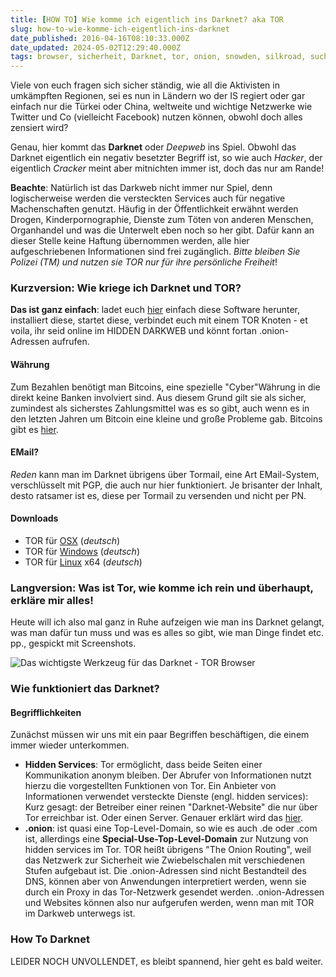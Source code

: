 ```yaml
---
title: [HOW TO] Wie komme ich eigentlich ins Darknet? aka TOR
slug: how-to-wie-komme-ich-eigentlich-ins-darknet
date_published: 2016-04-16T08:10:33.000Z
date_updated: 2024-05-02T12:29:40.000Z
tags: browser, sicherheit, Darknet, tor, onion, snowden, silkroad, suchmaschine, anleitung, how to, howto
---
```


Viele von euch fragen sich sicher ständig, wie all die Aktivisten in umkämpften Regionen, sei es nun in Ländern wo der IS regiert oder gar einfach nur die Türkei oder China, weltweite und wichtige Netzwerke wie Twitter und Co (vielleicht Facebook) nutzen können, obwohl doch alles zensiert wird? 

Genau, hier kommt das **Darknet** oder *Deepweb* ins Spiel. Obwohl das Darknet eigentlich ein negativ besetzter Begriff ist, so wie auch *Hacker*, der eigentlich *Cracker* meint aber mitnichten immer ist, doch das nur am Rande!

**Beachte**: Natürlich ist das Darkweb nicht immer nur Spiel, denn logischerweise werden die versteckten Services auch für negative Machenschaften genutzt. Häufig in der Öffentlichkeit erwähnt werden Drogen, Kinderpornographie, Dienste zum Töten von anderen Menschen, Organhandel und was die Unterwelt eben noch so her gibt. Dafür kann an dieser Stelle keine Haftung übernommen werden, alle hier aufgeschriebenen Informationen sind frei zugänglich. *Bitte bleiben Sie Polizei (TM) und nutzen sie TOR nur für ihre persönliche Freiheit*!

### Kurzversion: Wie kriege ich Darknet und TOR?

**Das ist ganz einfach**: ladet euch [hier](https://www.torproject.org/download/) einfach diese Software herunter, installiert diese, startet diese, verbindet euch mit einem TOR Knoten - et voila, ihr seid online im HIDDEN DARKWEB und könnt fortan .onion-Adressen aufrufen.

#### Währung

Zum Bezahlen benötigt man Bitcoins, eine spezielle "Cyber"Währung in die direkt keine Banken involviert sind. Aus diesem Grund gilt sie als sicher, zumindest als sicherstes Zahlungsmittel was es so gibt, auch wenn es in den letzten Jahren um Bitcoin eine kleine und große Probleme gab. Bitcoins gibt es [hier](http://bitcoin.de).

#### EMail?

*Reden* kann man im Darknet übrigens über Tormail, eine Art EMail-System, verschlüsselt mit PGP, die auch nur hier funktioniert. Je brisanter der Inhalt, desto ratsamer ist es, diese per Tormail zu versenden und nicht per PN.

#### Downloads

- TOR für [OSX](https://www.torproject.org/dist/torbrowser/5.5.4/TorBrowser-5.5.4-osx64_de.dmg) (*deutsch*)
- TOR für [Windows](https://www.torproject.org/dist/torbrowser/5.5.4/torbrowser-install-5.5.4_de.exe) (*deutsch*)
- TOR für [Linux](https://www.torproject.org/dist/torbrowser/5.5.4/tor-browser-linux64-5.5.4_de.tar.xz) x64 (*deutsch*)

### Langversion: Was ist Tor, wie komme ich rein und überhaupt, erkläre mir alles!

Heute will ich also mal ganz in Ruhe aufzeigen wie man ins Darknet gelangt, was man dafür tun muss und was es alles so gibt, wie man Dinge findet etc. pp., gespickt mit Screenshots.

![Das wichtigste Werkzeug für das Darknet - TOR Browser](__GHOST_URL__/content/images/2016/04/Bildschirmfoto-2016-04-16-um-09-22-50.png)

### Wie funktioniert das Darknet?

#### Begrifflichkeiten

Zunächst müssen wir uns mit ein paar Begriffen beschäftigen, die einem immer wieder unterkommen.

- **Hidden Services**: Tor ermöglicht, dass beide Seiten einer Kommunikation anonym bleiben. Der Abrufer von Informationen nutzt hierzu die vorgestellten Funktionen von Tor. Ein Anbieter von Informationen verwendet versteckte Dienste (engl. hidden services): Kurz gesagt: der Betreiber einer reinen "Darknet-Website" die nur über Tor erreichbar ist. Oder einen Server. Genauer erklärt wird das [hier](https://de.wikipedia.org/wiki/Tor_(Netzwerk)#Versteckte_Dienste).
- **.onion**: ist quasi eine Top-Level-Domain, so wie es auch .de oder .com ist, allerdings eine **Special-Use-Top-Level-Domain** zur Nutzung von hidden services im Tor. TOR heißt übrigens "The Onion Routing", weil das Netzwerk zur Sicherheit wie Zwiebelschalen mit verschiedenen Stufen aufgebaut ist. Die .onion-Adressen sind nicht Bestandteil des DNS, können aber von Anwendungen interpretiert werden, wenn sie durch ein Proxy in das Tor-Netzwerk gesendet werden. .onion-Adressen und Websites können also nur aufgerufen werden, wenn man mit TOR im Darkweb unterwegs ist.

### How To Darknet

LEIDER NOCH UNVOLLENDET, es bleibt spannend, hier geht es bald weiter.
